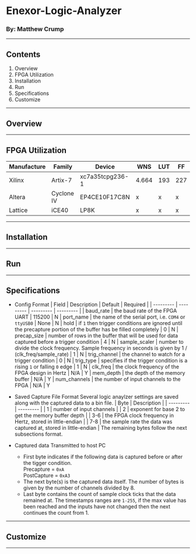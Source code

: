 # Enexor-Logic-Analyzer
### By: Matthew Crump
---
## Contents
1. Overview
2. FPGA Utilization
3. Installation
4. Run
5. Specifications
6. Customize
---
## Overview
---
## FPGA Utilization
  | Manufacture | Family | Device | WNS | LUT | FF
  | --------- | --------- | --------- | --------- | --------- | --------- |
  | Xilinx | Artix-7 | xc7a35tcpg236-1 | 4.664 | 193 | 227
  | Altera | Cyclone IV | EP4CE10F17C8N | x | x | x
  | Lattice | iCE40 | LP8K | x | x | x
---
## Installation
---
## Run
---
## Specifications
* Config Format
  | Field | Description | Default | Required |
  | --------- | --------- | --------- | --------- |
  | baud_rate   | the baud rate of the FPGA UART | 115200 | N
  | port_name   | the name of the serial port, i.e. ```COM4``` or ```ttyUSB0``` | None | N
  | hold | if ```1``` then trigger conditions are ignored until the precapture portion of the buffer has be filled completely | 0 | N
  | precap_size | number of rows in the buffer that will be used for data captured before a trigger condition | 4 | N
  | sample_scaler | number to divide the clock frequency. Sample frequency in seconds is given by 1 / (clk_freq/sample_rate) | 1 | N
  | trig_channel | the channel to watch for a trigger condition | 0 | N
  | trig_type | specifies if the trigger condition is a rising ```1``` or falling ```0``` edge | 1 | N
  | clk_freq | the clock frequency of the FPGA design in Hertz | N/A | Y
  | mem_depth | the depth of the memory buffer | N/A | Y
  | num_channels | the number of input channels to the FPGA | N/A | Y

* Saved Capture File Format
Several logic anaylzer settings are saved along with the captured data to a bin file. 
  | Byte | Description | 
  | --------- | --------- |
  | 1 | number of input channels |
  | 2 | exponent for base 2 to get the memory buffer depth |
  | 3-6 | the FPGA clock frequency in Hertz, stored in little-endian |
  | 7-8 | the sample rate the data was captured at, stored in little-endian |
  The remaining bytes follow the next subsections format.

* Captured data Transmitted to host PC
  * First byte indicates if the following data is captured before or after the tigger condition. <br> Precapture = ```0xA``` <br> PostCapture = ```0xA3```
  * The next byte(s) is the captured data itself. The number of bytes is given by the number of channels divided by 8.
  * Last byte contains the count of sample clock ticks that the data remained at. The timestamps ranges are ```1-255```, if the max value has been reached and the inputs have not changed then the next continues the count from 1.

---
## Customize
---